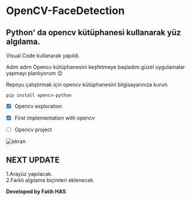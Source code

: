 # OpenCV-FaceDetection
## Python' da opencv kütüphanesi kullanarak yüz algılama.

Visual Code kullanarak yapıldı.

Adım adım Opencv kütüphanesini keşfetmeye başladım güzel uygulamalar yapmayı planlıyorum 😊

Repoyu çalıştırmak için opencv kütüphanesini bilgisayarınıza kurun.

`pip install opencv-python`

- [x] Opencv exploration
- [x] First implementation with opencv
- [ ] Opencv project


![ekran](https://user-images.githubusercontent.com/32196738/115963604-b5110b00-a528-11eb-8aa6-756f23271535.PNG)

## NEXT UPDATE
1.Arayüz yapılacak.<br>
2.Farklı algılama biçimleri eklenecek.

**Developed by Fatih HAS**
